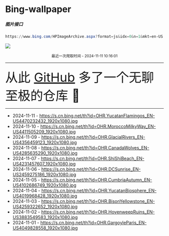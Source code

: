 # Bing-wallpaper

##### 图片接口

```powershell
https://www.bing.com/HPImageArchive.aspx?format=js&idx=0&n=1&mkt=en-US
```

 ![](https://s.cn.bing.net/th?id=OHR.YucatanFlamingos_EN-US4470232432_1920x1080.jpg)

<p align='center' >
    <small>
        最近一次爬取时间 - 2024-11-11 10:16:01
    </small>
    <br>
    <hr>
    <font size=7>
        <small>
           从此 <a href='https://github.com/'>GitHub</a> 多了一个无聊至极的仓库  🍳
        </small>
    </font>
    <hr>
</p>


- 2024-11-11 - https://s.cn.bing.net/th?id=OHR.YucatanFlamingos_EN-US4470232432_1920x1080.jpg 
- 2024-11-10 - https://s.cn.bing.net/th?id=OHR.MoroccoMilkyWay_EN-US4411505209_1920x1080.jpg 
- 2024-11-09 - https://s.cn.bing.net/th?id=OHR.GlacialRivers_EN-US4356459123_1920x1080.jpg 
- 2024-11-08 - https://s.cn.bing.net/th?id=OHR.CanadaWolves_EN-US4285635290_1920x1080.jpg 
- 2024-11-07 - https://s.cn.bing.net/th?id=OHR.ShiShiBeach_EN-US4231457607_1920x1080.jpg 
- 2024-11-06 - https://s.cn.bing.net/th?id=OHR.DCSunrise_EN-US2459275186_1920x1080.jpg 
- 2024-11-05 - https://s.cn.bing.net/th?id=OHR.CumbriaAutumn_EN-US4102686749_1920x1080.jpg 
- 2024-11-04 - https://s.cn.bing.net/th?id=OHR.YucatanBiosphere_EN-US4019968428_1920x1080.jpg 
- 2024-11-03 - https://s.cn.bing.net/th?id=OHR.BisonYellowstone_EN-US4259322652_1920x1080.jpg 
- 2024-11-02 - https://s.cn.bing.net/th?id=OHR.HovenweepRuins_EN-US3883549583_1920x1080.jpg 
- 2024-11-01 - https://s.cn.bing.net/th?id=OHR.GargoyleParis_EN-US4049828558_1920x1080.jpg 

